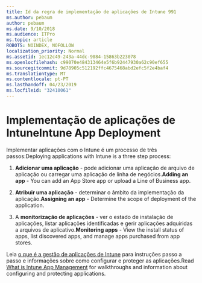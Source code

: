 ```yaml
---
title: Id da regra de implementação de aplicações de Intune 991
ms.author: pebaum
author: pebaum
ms.date: 9/10/2018
ms.audience: ITPro
ms.topic: article
ROBOTS: NOINDEX, NOFOLLOW
localization_priority: Normal
ms.assetid: 1ec12c49-243a-44dc-9084-15863b223078
ms.openlocfilehash: c99070e484313464e5f6b92447930a62c90ef655
ms.sourcegitcommit: 9d78905c512192ffc4675468abd2efc5f2e4baf4
ms.translationtype: MT
ms.contentlocale: pt-PT
ms.lasthandoff: 04/23/2019
ms.locfileid: "32410061"
---
```

# <a name="intune-app-deployment"></a><span data-ttu-id="49910-102">Implementação de aplicações de Intune</span><span class="sxs-lookup"><span data-stu-id="49910-102">Intune App Deployment</span></span>

<span data-ttu-id="49910-103">Implementar aplicações com o Intune é um processo de três passos:</span><span class="sxs-lookup"><span data-stu-id="49910-103">Deploying applications with Intune is a three step process:</span></span>
  
1. <span data-ttu-id="49910-104">**Adicionar uma aplicação** - pode adicionar uma aplicação de arquivo de aplicação ou carregar uma aplicação de linha de negócios.</span><span class="sxs-lookup"><span data-stu-id="49910-104">**Adding an app** - You can add an App Store app or upload a Line of Business app.</span></span> 
    
2. <span data-ttu-id="49910-105">**Atribuir uma aplicação** - determinar o âmbito da implementação da aplicação.</span><span class="sxs-lookup"><span data-stu-id="49910-105">**Assigning an app** - Determine the scope of deployment of the application.</span></span> 
    
3. <span data-ttu-id="49910-106">A **monitorização de aplicações** - ver o estado de instalação de aplicações, listar aplicações identificadas e gerir aplicações adquiridas a arquivos de aplicativo.</span><span class="sxs-lookup"><span data-stu-id="49910-106">**Monitoring apps** - View the install status of apps, list discovered apps, and manage apps purchased from app stores.</span></span> 
    
<span data-ttu-id="49910-107">Leia [o que é a gestão de aplicações de Intune](https://docs.microsoft.com/intune/app-management) para instruções passo a passo e informações sobre como configurar e proteger as aplicações.</span><span class="sxs-lookup"><span data-stu-id="49910-107">Read [What is Intune App Management](https://docs.microsoft.com/intune/app-management) for walkthroughs and information about configuring and protecting applications.</span></span> 
  


